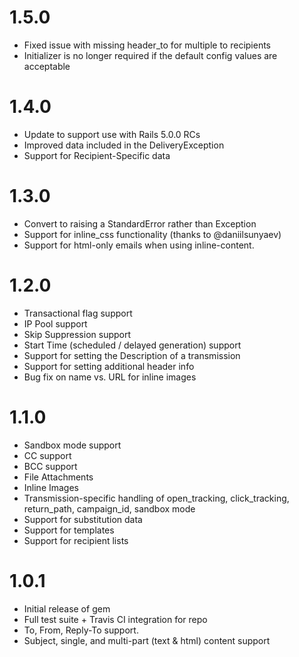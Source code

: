 1.5.0
=====
* Fixed issue with missing header_to for multiple to recipients
* Initializer is no longer required if the default config values are acceptable


1.4.0
=====
* Update to support use with Rails 5.0.0 RCs
* Improved data included in the DeliveryException
* Support for Recipient-Specific data

1.3.0
=====
* Convert to raising a StandardError rather than Exception
* Support for inline_css functionality (thanks to @daniilsunyaev)
* Support for html-only emails when using inline-content.

1.2.0
=====

* Transactional flag support
* IP Pool support
* Skip Suppression support
* Start Time (scheduled / delayed generation) support
* Support for setting the Description of a transmission
* Support for setting additional header info
* Bug fix on name vs. URL for inline images

1.1.0
=====

* Sandbox mode support
* CC support
* BCC support
* File Attachments
* Inline Images
* Transmission-specific handling of open_tracking, click_tracking, return_path, campaign_id, sandbox mode
* Support for substitution data
* Support for templates
* Support for recipient lists


1.0.1
=====

* Initial release of gem
* Full test suite + Travis CI integration for repo
* To, From, Reply-To support. 
* Subject, single, and multi-part (text & html) content support
